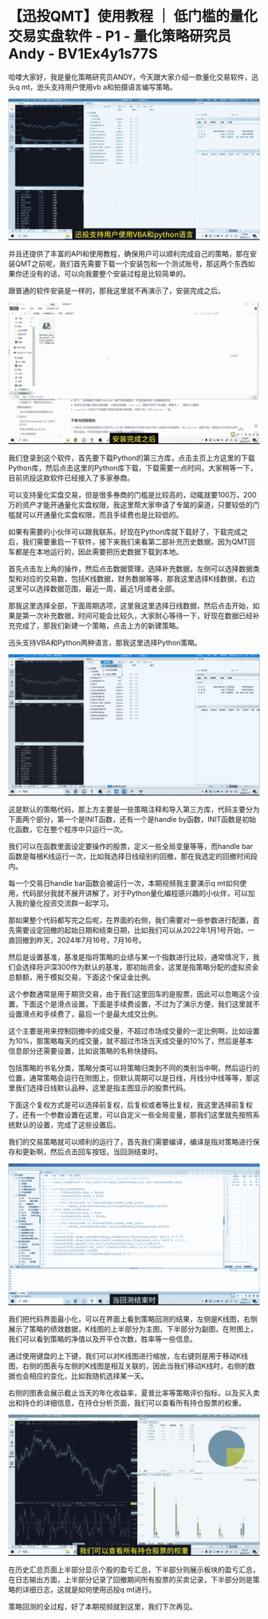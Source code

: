 # 【迅投QMT】使用教程 ｜ 低门槛的量化交易实盘软件 - P1 - 量化策略研究员Andy - BV1Ex4y1s77S

哈喽大家好，我是量化策略研究员ANDY，今天跟大家介绍一款量化交易软件，迅头q mt，逊头支持用户使用vb a和拍摄语言编写策略。



![](img/1231cd7844f28632281e7edf5e17147a_1.png)

并且还提供了丰富的API和使用教程，确保用户可以顺利完成自己的策略，那在安装QMT之前呢，我们首先需要下载一个安装包和一个测试账号，那这两个东西如果你还没有的话，可以向我要整个安装过程是比较简单的。

跟普通的软件安装是一样的，那我这里就不再演示了，安装完成之后。

![](img/1231cd7844f28632281e7edf5e17147a_3.png)

我们登录到这个软件，首先要下载Python的第三方库，点击主页上方这里的下载Python库，然后点击这里的Python库下载，下载需要一点时间，大家稍等一下，目前讯投这款软件已经接入了多家券商。

可以支持量化实盘交易，但是很多券商的门槛是比较高的，动辄就要100万，200万的资产才能开通量化实盘权限，我这里帮大家申请了专属的渠道，只要较低的门槛就可以开通量化实盘权限，而且手续费也是比较低的。

如果有需要的小伙伴可以跟我联系，好现在Python库就下载好了，下载完成之后，我们需要重启一下软件，接下来我们来看第二部补充历史数据，因为QMT回车都是在本地运行的，因此需要把历史数据下载到本地。

首先点击左上角的操作，然后点击数据管理，选择补充数据，左侧可以选择数据类型和对应的交易数，包括K线数据，财务数据等等，那我这里选择K线数据，右边这里可以选择数据范围，最近一周，最近1月或者全部。

那我这里选择全部，下面周期选项，这里我这里选择日线数据，然后点击开始，如果是第一次补充数据，时间可能会比较久，大家耐心等待一下，好现在数据已经补充完成了，那我们新建一个策略，点击上方的新建策略。

迅头支持VBA和Python两种语言，那我这里选择Python策略。

![](img/1231cd7844f28632281e7edf5e17147a_5.png)

这是默认的策略代码，那上方主要是一些策略注释和导入第三方库，代码主要分为下面两个部分，第一个是INIT函数，还有一个是handle by函数，INIT函数是初始化函数，它在整个程序中只运行一次。

我们可以在函数里面设定要操作的股票，定义一些全局变量等等，而handle bar函数是每根K线运行一次，比如我选择日线级别的回撤，那在我选定的回撤时间段内。

每一个交易日handle bar函数会被运行一次，本期视频我主要演示q mt如何使用，代码部分我就不展开讲解了，对于Python量化编程感兴趣的小伙伴，可以加入我的量化投资交流群一起学习。

那如果整个代码都写完之后呢，在界面的右侧，我们需要对一些参数进行配置，首先需要设定回撤的起始日期和结束日期，比如我们可以从2022年1月1号开始，一直回撤到昨天，2024年7月16号，7月16号。

然后是设置基准，基准是指将策略的业绩与某一个指数进行比较，通常情况下，我们会选择将沪深300作为默认的基准，那初始资金，这里是指策略分配的虚拟资金总额额，用于模拟交易，下面这个保证金比例。

这个参数通常是用于期货交易，由于我们这里回车的是股票，因此可以忽略这个设置，下面这个是滑点设置，下面是手续费设置，不过为了演示方便，我们这里就不设置滑点和手续费了，最后一个是最大成交比例。

这个主要是用来控制回撤中的成交量，不超过市场成交量的一定比例啊，比如设置为10%，那策略每天的成交量，就不超过市场当天成交量的10%了，然后是基本信息部分还需要设置，比如说策略的名称快捷码。

包括策略的书名分类，策略分类可以将策略归类到不同的类别当中啊，然后运行的位置，通常策略会运行在附图上，但默认周期可以是日线，月线分中线等等，那这里我们选择日线默认品种，这里是指主图显示的股票代码。

下面这个复权方式是可以选择前复权，后复权或者等比复权，我这里选择前复权了，还有一个参数设置在这里，可以自定义一些全局变量，那我们这里就先按照系统默认的设置，完成了这些设置后。

我们的交易策略就可以顺利的运行了，首先我们需要编译，编译是指对策略进行保存和更新啊，然后点击回车按钮，当回测结束时。



![](img/1231cd7844f28632281e7edf5e17147a_7.png)

我们把代码界面最小化，可以在界面上看到策略回测的结果，左侧是K线图，右侧展示了策略的绩效数据，K线图的上半部分为主图，下半部分为副图，在附图上，我们可以看到策略的净值以及开平仓次数，胜率等一些信息。

通过使用键盘的上下键，我们可以对K线图进行缩放，左右键则是用于移动K线图，右侧的图表与左侧的K线图是相互关联的，因此当我们移动K线时，右侧的数据也会相应的变化，比如我随机选择某一天。

右侧的图表会展示截止当天的年化收益率，夏普比率等策略评价指标，以及买入卖出和持仓的详细信息，在持仓分析页面，我们可以查看所有持仓股票的权重。



![](img/1231cd7844f28632281e7edf5e17147a_9.png)

在历史汇总页面上半部分显示个股的盈亏汇总，下半部分则展示板块的盈亏汇总，在日志输出方面，上半部分记录了回撤期间所有股票的买卖记录，下半部分则是策略的详细日志，这就是如何使用迅投q mt进行。

策略回测的全过程，好了本期视频就到这里，我们下次再见。